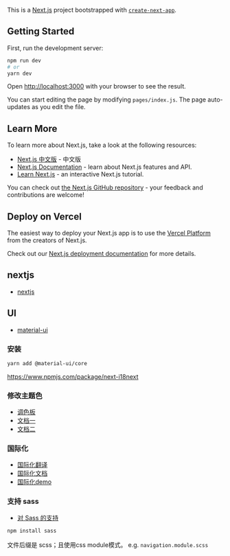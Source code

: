 This is a [Next.js](https://nextjs.org/) project bootstrapped with [`create-next-app`](https://github.com/vercel/next.js/tree/canary/packages/create-next-app).

## Getting Started

First, run the development server:

```bash
npm run dev
# or
yarn dev
```

Open [http://localhost:3000](http://localhost:3000) with your browser to see the result.

You can start editing the page by modifying `pages/index.js`. The page auto-updates as you edit the file.

## Learn More

To learn more about Next.js, take a look at the following resources:

- [Next.js 中文版](https://www.nextjs.cn/) - 中文版
- [Next.js Documentation](https://nextjs.org/docs) - learn about Next.js features and API.
- [Learn Next.js](https://nextjs.org/learn) - an interactive Next.js tutorial.

You can check out [the Next.js GitHub repository](https://github.com/vercel/next.js/) - your feedback and contributions are welcome!

## Deploy on Vercel

The easiest way to deploy your Next.js app is to use the [Vercel Platform](https://vercel.com/import?utm_medium=default-template&filter=next.js&utm_source=create-next-app&utm_campaign=create-next-app-readme) from the creators of Next.js.

Check out our [Next.js deployment documentation](https://nextjs.org/docs/deployment) for more details.
## nextjs
- [nextjs](https://www.nextjs.cn/)
## UI
- [material-ui](https://material-ui.com/zh/components/buttons/)
### 安装
```bash
yarn add @material-ui/core

```
https://www.npmjs.com/package/next-i18next

### 修改主题色
- [调色板](https://material.io/resources/color/#!/?view.left=0&view.right=0)
- [文档一](https://material-ui.com/zh/customization/color/#playground)
- [文档二](https://material-ui.com/zh/customization/theming/#createmuitheme-options-theme)

### 国际化
- [国际化翻译](https://i18ns.com/zh/index.html)
- [国际化文档](https://github.com/isaachinman/next-i18next)
- [国际化demo](https://next-i18next.com/)

### 支持 sass
- [对 Sass 的支持](https://www.nextjs.cn/docs/basic-features/built-in-css-support#%E5%AF%B9-sass-%E7%9A%84%E6%94%AF%E6%8C%81)
```bash
npm install sass
```
文件后缀是 scss；且使用css module模式。
e.g. `navigation.module.scss`